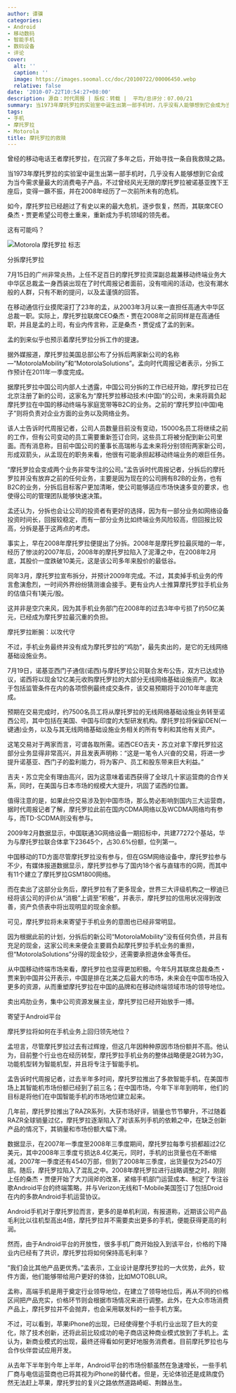 ```yaml
---
author: 谭骥
categories:
- Android
- 移动数码
- 智能手机
- 数码设备
- 评论
cover:
  alt: ''
  caption: ''
  image: https://images.soomal.cc/doc/20100722/00006450.webp
  relative: false
date: '2010-07-22T10:54:27+08:00'
description: 源自：时代周报 | 版权：转载 |  平均/总评分：07.00/21
summary: 当1973年摩托罗拉的实验室中诞生出第一部手机时，几乎没有人能够想到它会成为当今需求量最大的消费电子产品，不过曾经风光无限的摩托罗拉被诺基亚拽下王座后，变得一蹶不振，并在2008年经历了一次前所未有的危机。如今，摩托罗拉已经趟过了有史以来的最大危机，逐步恢复，然而，其联席CEO桑杰・贾更希望公司卷土重来，重新成为手机领域的领先者。
tags:
- 手机
- 摩托罗拉
- Motorola
title: 摩托罗拉的救赎
---
```


曾经的移动电话王者摩托罗拉，在沉寂了多年之后，开始寻找一条自我救赎之路。



当1973年摩托罗拉的实验室中诞生出第一部手机时，几乎没有人能够想到它会成为当今需求量最大的消费电子产品，不过曾经风光无限的摩托罗拉被诺基亚拽下王座后，变得一蹶不振，并在2008年经历了一次前所未有的危机。



如今，摩托罗拉已经趟过了有史以来的最大危机，逐步恢复，然而，其联席CEO桑杰・贾更希望公司卷土重来，重新成为手机领域的领先者。



这有可能吗？



![Motorola 摩托罗拉 标志](https://images.soomal.cc/doc/20100722/00006450.webp)



分拆摩托罗拉



7月15日的广州非常炎热，上任不足百日的摩托罗拉资深副总裁兼移动终端业务大中华区总裁孟一身西装出现在了时代周报记者面前，没有喧闹的活动，也没有潮水般的人群，只有不断的提问，以及孟谨慎的回答。



在移动通信行业摸爬滚打了23年的孟，从2003年3月以来一直担任高通大中华区总裁一职。实际上，摩托罗拉联席CEO桑杰・贾在2008年之前同样是在高通任职，并且是孟的上司，有业内传言称，正是桑杰・贾促成了孟的到来。



孟的到来似乎也预示着摩托罗拉分拆工作的提速。



据外媒报道，摩托罗拉美国总部公布了分拆后两家新公司的名称―“MotorolaMobility”和“MotorolaSolutions”。孟向时代周报记者表示，分拆工作预计在2011年一季度完成。



据摩托罗拉中国公司内部人士透露，中国公司分拆的工作已经开始，摩托罗拉已在北京注册了新的公司，这家名为“摩托罗拉移动技术(中国)”的公司，未来将肩负起摩托罗拉在中国的移动终端与家庭宽带等B2C的业务。之前的“摩托罗拉(中国)电子”则将负责对企业方面的业务以及网络业务。



该人士告诉时代周报记者，公司人员数量目前没有变动，15000名员工将继续之前的工作，但有公司变动的员工需要重新签订合同，这些员工将被分配到新公司里面。而有消息称，目前中国公司的董事长高瑞彬与孟未来将分别领衔两家新公司，形成双箭头，从孟现在的职务来看，他很有可能承担起移动终端业务的艰巨任务。



“摩托罗拉会变成两个业务非常专注的公司。”孟告诉时代周报记者，分拆后的摩托罗拉并没有放弃之前的任何业务，主要是因为现在的公司拥有B2B的业务，也有B2C的业务，分拆后目标客户更加清晰，使公司能够适应市场快速多变的要求，也使得公司的管理团队能够快速决策。



孟还认为，分拆也会让公司的投资者有更好的选择，因为有一部分业务如网络设备投资时间长，回报较稳定，而有一部分业务比如终端业务风险较高，但回报比较高，分拆是基于这两点的考虑。



事实上，早在2008年摩托罗拉便提出了分拆。2008年是摩托罗拉最灰暗的一年，经历了惨淡的2007年后，2008年的摩托罗拉陷入了泥潭之中，在2008年2月底，其股价一度跌破10美元，这是该公司多年来股价的最低谷。



同年3月，摩托罗拉宣布拆分，并预计2009年完成。不过，其卖掉手机业务的传言愈演愈烈，一时间外界纷纷猜测谁会接手。更有业内人士推算摩托罗拉手机业务的估值只有1美元/股。



这并非是空穴来风，因为其手机业务部门在2008年的过去3年中亏损了约50亿美元，已经成为摩托罗拉最沉重的负担。



摩托罗拉断腕：以攻代守



不过，手机业务最终并没有成为摩托罗拉的“鸡肋”，最先卖出的，是它的无线网络基础设施业务。



7月19日，诺基亚西门子通信(诺西)与摩托罗拉公司联合发布公告，双方已达成协议，诺西将以现金12亿美元收购摩托罗拉的大部分无线网络基础设施资产。取决于包括监管条件在内的各项惯例最终成交条件，该交易预期将于2010年年底完成。



预期在交易完成时，约7500名员工将从摩托罗拉的无线网络基础设施业务转至诺西公司，其中包括在美国、中国与印度的大型研发机构。摩托罗拉将保留iDEN(一键通)业务，以及与其无线网络基础设施业务相关的所有专利和其他有关资产。



这笔交易对于两家而言，可谓各取所需。诺西CEO吉夫・苏立对拿下摩托罗拉这部分业务显得非常高兴，并且发表声明称：“这是一笔令人兴奋的交易，将进一步提升诺基亚、西门子的盈利能力，将为客户、员工和股东带来巨大利益。”



吉夫・苏立完全有理由高兴，因为这意味着诺西获得了全球几十家运营商的合作关系，同时，在美国与日本市场的规模大大提升，巩固了诺西的位置。



值得注意的是，如果此份交易涉及到中国市场，那么势必影响到国内三大运营商，据时代周报记者了解，摩托罗拉此前在国内CDMA网络以及WCDMA网络均有参与，而TD-SCDMA则没有参与。



2009年2月数据显示，中国联通3G网络设备一期招标中，共建77272个基站，华为与摩托罗拉联合体拿下23645个，占30.6%份额，位列第一。



中国移动的TD方面尽管摩托罗拉没有参与，但在GSM网络设备中，摩托罗拉参与不少，有媒体报道数据显示，摩托罗拉参与了国内18个省与直辖市的G网，而其中有11个建立了摩托罗拉GSM1800网络。



而在卖出了这部分业务后，摩托罗拉有了更多现金，世界三大评级机构之一穆迪已经将该公司的评价从“消极”上调至“积极”，并表示，摩托罗拉的信用状况得到改善，资产负债表中将出现明显的现金余额。



可见，摩托罗拉将未来寄望于手机业务的意图也已经非常明显。



因为根据此前的计划，分拆后的新公司“MotorolaMobility”没有任何负债，并且有充足的现金，这家公司未来便会主要肩负起摩托罗拉手机业务的重担，但“MotorolaSolutions”分得的现金较少，还需要承担退休金等责任。



从中国移动终端市场来看，摩托罗拉也显得更加积极。今年5月其联席总裁桑杰・贾来到中国并公开表示，中国是排在北美之后最大的市场，未来会在中国市场投入更多的资源，从而重塑摩托罗拉在中国的品牌和在移动终端领域市场的领导地位。



卖出鸡肋业务，集中公司资源发展主业，摩托罗拉已经开始放手一搏。



寄望于Android平台



摩托罗拉将如何在手机业务上回归领先地位？



孟坦言，尽管摩托罗拉过去有过辉煌，但这几年因种种原因市场份额并不高。他认为，目前整个行业也在经历转型，摩托罗拉手机业务的整体战略便是2G转为3G，功能机型转为智能机型，并且将专注于智能手机。



孟告诉时代周报记者，过去半年多时间，摩托罗拉推出了多款智能手机，在美国市场上其智能机市场份额已经到了前三名；在中国市场，今年下半年到明年，他们的目标是将他们在中国智能手机的市场地位建立起来。



几年前，摩托罗拉推出了RAZR系列，大获市场好评，销量也节节攀升，不过随着RAZR全球销量过亿，摩托罗拉逐渐陷入了对该系列手机的依赖之中，在缺乏创新产品的情况下，其销量和市场份额大幅下滑。



数据显示，在2007年一季度至2008年三季度期间，摩托罗拉每季亏损都超过2亿美元，其中2008年三季度亏损达8.4亿美元，同时，手机的出货量也在不断缩减，2007年一季度还有4540万部，但到了2008年三季度，出货量仅为2540万部。随后，摩托罗拉陷入了混乱之中。2008年摩托罗拉进行战略调整之时，刚刚上任的桑杰・贾便开始了大刀阔斧的改革，紧缩手机部门运营成本、制定了专注谷歌Android平台的终端策略，并与Verizon无线和T-Mobile美国签订了包括Droid在内的多款Android手机运营协议。



Android手机对于摩托罗拉而言，更多的是单机利润，有报道称，近期该公司产品毛利比以往机型高出4倍，摩托罗拉并不需要卖出更多的手机，便能获得更高的利润。



然而，由于Android平台的开放性，很多手机厂商开始投入到该平台，价格的下降业内已经有了共识，摩托罗拉将如何保持高毛利率？



“我们会比其他产品更优秀。”孟表示，工业设计是摩托罗拉的一大优势，此外，软件方面，他们能够带给用户更好的体验，比如MOTOBLUR。



孟称，高端手机是用于奠定行业领导地位，在建立了领导地位后，再从不同的价格区间把产品充实，价格环节则会根据市场情况来进行调整。此外，在大众市场消费产品上，摩托罗拉并不会抛弃，也会采用联发科的一些手机方案。



不过，可以看到，苹果iPhone的出现，已经使得整个手机行业出现了巨大的变化，除了技术创新，还将此前比较成功的电子商店这种商业模式放到了手机上。孟认为，新商业模式的出现，最终还得看如何更好地服务消费者。目前摩托罗拉也与合作伙伴尝试应用开发。



从去年下半年到今年上半年，Android平台的市场份额虽然在急速增长，一些手机厂商与电信运营商也已将其视为iPhone的替代者。但是，无论体验还是成熟度仍然无法赶上苹果，摩托罗拉的复兴之路依然道路崎岖、荆棘丛生。